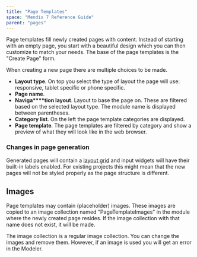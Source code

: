 ```yaml
---
title: "Page Templates"
space: "Mendix 7 Reference Guide"
parent: "pages"
---
```



Page templates fill newly created pages with content. Instead of starting with an empty page, you start with a beautiful design which you can then customize to match your needs. The base of the page templates is the "Create Page" form.

When creating a new page there are multiple choices to be made.

*   **Layout type**. On top you select the type of layout the page will use: responsive, tablet specific or phone specific.
*   **Page name**.
*   **Naviga****tion layout**. Layout to base the page on. These are filtered based on the selected layout type. The module name is displayed between parentheses.
*   **Category list**. On the left the page template categories are displayed.
*   **Page template**. The page templates are filtered by category and show a preview of what they will look like in the web browser.

### Changes in page generation

Generated pages will contain a [layout grid](layout-grid) and input widgets will have their built-in labels enabled. For existing projects this might mean that the new pages will not be styled properly as the page structure is different.

## Images

Page templates may contain (placeholder) images. These images are copied to an image collection named "PageTemplateImages" in the module where the newly created page resides. If the image collection with that name does not exist, it will be made.

The image collection is a regular image collection. You can change the images and remove them. However, if an image is used you will get an error in the Modeler.
